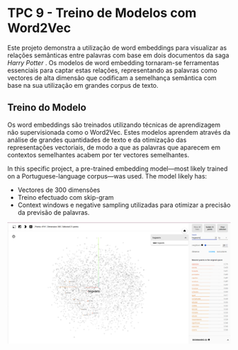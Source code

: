 <h1> TPC 9 - Treino de Modelos com Word2Vec </h1>

Este projeto demonstra a utilização de word embeddings para visualizar as relações semânticas entre palavras com base em dois documentos da saga *Harry Potter* . Os modelos de word embedding tornaram-se ferramentas essenciais para captar estas relações, representando as palavras como vectores de alta dimensão que codificam a semelhança semântica com base na sua utilização em grandes corpus de texto.


## Treino do Modelo

Os word embeddings são treinados utilizando técnicas de aprendizagem não supervisionada como o Word2Vec. Estes modelos aprendem através da análise de grandes quantidades de texto e da otimização das representações vectoriais, de modo a que as palavras que aparecem em contextos semelhantes acabem por ter vectores semelhantes.

In this specific project, a pre-trained embedding model—most likely trained on a Portuguese-language corpus—was used. The model likely has:
  - Vectores de 300 dimensões
  - Treino efectuado com skip-gram
  - Context windows e negative sampling utilizadas para otimizar a precisão da previsão de palavras.



![](print.png)
